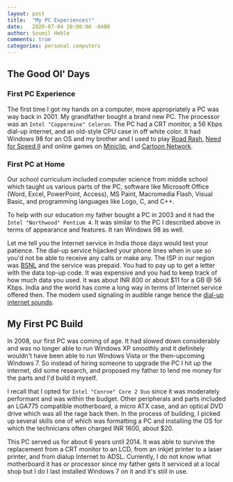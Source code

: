```yaml
---
layout: post
title:  "My PC Experiences!"
date:   2020-07-04 20:00:00 -0400
author: Soumil Heble
comments: true
categories: personal computers
---
```


## The Good Ol' Days
### First PC Experience
The first time I got my hands on a computer, more appropriately a PC was way back in 2001. My grandfather bought a brand new PC. The processor was an `Intel "Coppermine" Celeron`. The PC had a CRT monitor, a 56 Kbps dial-up internet, and an old-style CPU case in off white color. It had Windows 98 for an OS and my brother and I used to play <a href="https://en.wikipedia.org/wiki/Road_Rash_(video_game)" target="_blank">Road Rash</a>, <a href="https://en.wikipedia.org/wiki/Need_for_Speed_II" target="_blank">Need for Speed II</a> and online games on <a href="https://www.miniclip.com/games/en/" target="_blank">Miniclip</a>, and <a href="https://www.cartoonnetwork.com/games/" target="_blank">Cartoon Network</a>. 

### First PC at Home
Our school curriculum included computer science from middle school which taught us various parts of the PC, software like Microsoft Office (Word, Excel, PowerPoint, Access), MS Paint, Macromedia Flash, Visual Basic, and programming languages like Logo, C, and C++.

To help with our education my father bought a PC in 2003 and it had the `Intel "Northwood" Pentium 4`. It was similar to the PC I described above in terms of appearance and features. It ran Windows 98 as well.

Let me tell you the Internet service in India those days would test your patience. The dial-up service hijacked your phone lines when in use so you'd not be able to receive any calls or make any. The ISP in our region was <a href="https://en.wikipedia.org/wiki/Bharat_Sanchar_Nigam_Limited" target="_blank">BSNL</a> and the service was prepaid. You had to pay up to get a letter with the data top-up code. It was expensive and you had to keep track of how much data you used. It was about INR 800 or about $11 for a GB @ 56 Kbps. India and the world has come a long way in terms of Internet service offered then. The modem used signaling in audible range hence the <a href="https://www.youtube.com/watch?v=gsNaR6FRuO0" target="_blank">dial-up internet sounds</a>.

## My First PC Build
In 2008, our first PC was coming of age. It had slowed down considerably and was no longer able to run Windows XP smoothly and it definitely wouldn't have been able to run Windows Vista or the then-upcoming Windows 7. So instead of hiring someone to upgrade the PC I hit up the internet, did some research, and proposed my father to lend me money for the parts and I'd build it myself.

I recall that I opted for `Intel "Conroe" Core 2 Duo` since it was moderately performant and was within the budget. Other peripherals and parts included an LGA775 compatible motherboard, a micro ATX case, and an optical DVD drive which was all the rage back then. In the process of building, I picked up several skills one of which was formatting a PC and installing the OS for which the technicians often charged INR 1600, about $20.

This PC served us for about 6 years until 2014. It was able to survive the replacement from a CRT monitor to an LCD, from an inkjet printer to a laser printer, and from dialup Internet to ADSL. Currently, I do not know what motherboard it has or processor since my father gets it serviced at a local shop but I do I last installed Windows 7 on it and it's still in use.
